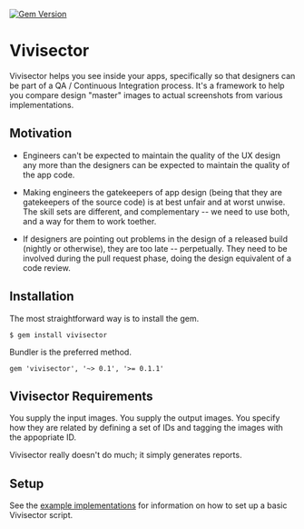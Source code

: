 [![Gem Version](https://badge.fury.io/rb/vivisector.svg)](https://rubygems.org/gems/vivisector)

# Vivisector

Vivisector helps you see inside your apps, specifically so that designers can be part of a QA / Continuous Integration process.  It's a framework to help you compare design "master" images to actual screenshots from various implementations.


## Motivation

* Engineers can't be expected to maintain the quality of the UX design any more than the designers can be expected to maintain the quality of the app code.

* Making engineers the gatekeepers of app design (being that they are gatekeepers of the source code) is at best unfair and at worst unwise.  The skill sets are different, and complementary -- we need to use both, and a way for them to work toether.

* If designers are pointing out problems in the design of a released build (nightly or otherwise), they are too late -- perpetually.  They need to be involved during the pull request phase, doing the design equivalent of a code review.


## Installation

The most straightforward way is to install the gem.

`$ gem install vivisector`

Bundler is the preferred method.

`gem 'vivisector', '~> 0.1', '>= 0.1.1'`


## Vivisector Requirements

You supply the input images.  You supply the output images.  You specify how they are related by defining a set of IDs and tagging the images with the appopriate ID.

Vivisector really doesn't do much; it simply generates reports.


## Setup

See the [example implementations](examples/) for information on how to set up a basic Vivisector script.
